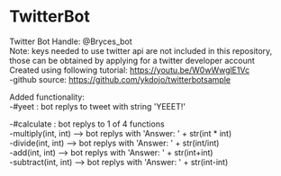 # TwitterBot
Twitter Bot Handle: @Bryces_bot  
Note: keys needed to use twitter api are not included in this repository,  
those can be obtained by applying for a twitter developer account  
Created using following tutorial: https://youtu.be/W0wWwglE1Vc  
  -github source: https://github.com/ykdojo/twitterbotsample  
  
Added functionality:  
  -#yeet : bot replys to tweet with string 'YEEET!'  
  
  -#calculate : bot replys to 1 of 4 functions  
    -multiply(int, int) --> bot replys with 'Answer: ' + str(int * int)  
    -divide(int, int) --> bot replys with 'Answer: ' + str(int/int)  
    -add(int, int) --> bot replys with 'Answer: ' + str(int+int)  
    -subtract(int, int) --> bot replys with 'Answer: ' + str(int-int)  
